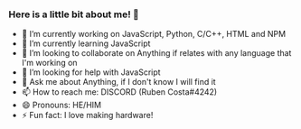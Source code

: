 ### Here is a little bit about me! 👋


- 🔭 I’m currently working on JavaScript, Python, C/C++, HTML and NPM
- 🌱 I’m currently learning JavaScript
- 👯 I’m looking to collaborate on Anything if relates with any language that I'm working on
- 🤔 I’m looking for help with JavaScript
- 💬 Ask me about Anything, if I don't know I will find it
- 📫 How to reach me: DISCORD (Ruben Costa#4242)
- 😄 Pronouns: HE/HIM
- ⚡ Fun fact: I love making hardware!
